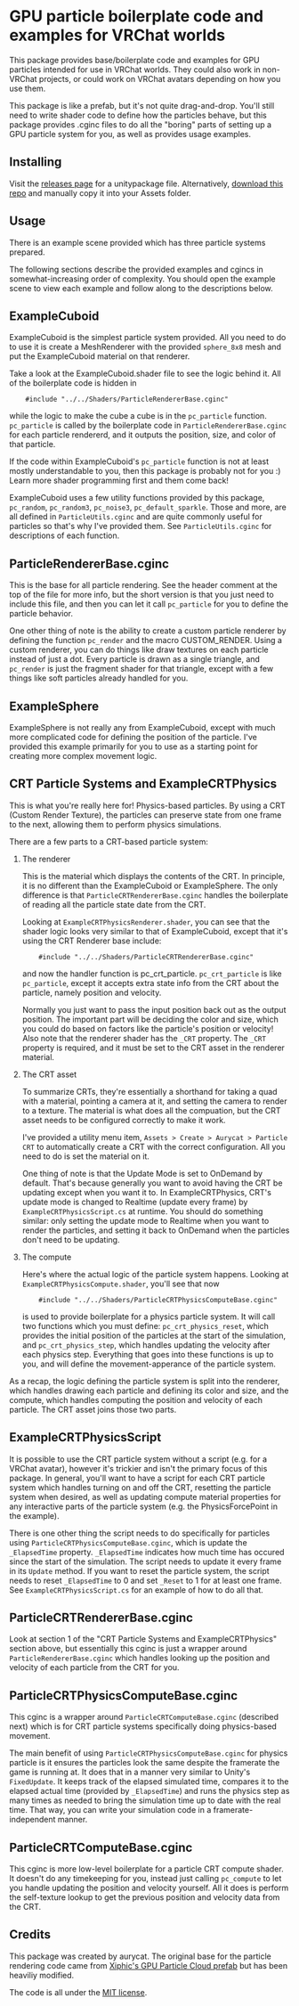 GPU particle boilerplate code and examples for VRChat worlds
============================================================

This package provides base/boilerplate code and examples for GPU particles
intended for use in VRChat worlds. They could also work in non-VRChat
projects, or could work on VRChat avatars depending on how you use them.

This package is like a prefab, but it's not quite drag-and-drop. You'll still
need to write shader code to define how the particles behave, but this package
provides .cginc files to do all the "boring" parts of setting up a GPU particle
system for you, as well as provides usage examples.

## Installing

Visit the [releases page](https://github.com/aurycat/GPUParticleBase/releases) for a unitypackage file. Alternatively, [download this repo](https://github.com/aurycat/GPUParticleBase/archive/refs/heads/main.zip) and manually copy it into your Assets folder.


## Usage

There is an example scene provided which has three particle systems prepared.

The following sections describe the provided examples and cgincs in
somewhat-increasing order of complexity. You should open the example scene
to view each example and follow along to the descriptions below.


## ExampleCuboid
 
ExampleCuboid is the simplest particle system provided. All you need to do to
use it is create a MeshRenderer with the provided `sphere_8x8` mesh and put the
ExampleCuboid material on that renderer.

Take a look at the ExampleCuboid.shader file to see the logic behind it. All
of the boilerplate code is hidden in
```
    #include "../../Shaders/ParticleRendererBase.cginc"
```
while the logic to make the cube a cube is in the `pc_particle` function.
`pc_particle` is called by the boilerplate code in `ParticleRendererBase.cginc`
for each particle rendererd, and it outputs the position, size, and color of
that particle.

If the code within ExampleCuboid's `pc_particle` function is not at least
mostly understandable to you, then this package is probably not for you :)
Learn more shader programming first and them come back!

ExampleCuboid uses a few utility functions provided by this package,
`pc_random`, `pc_random3`, `pc_noise3`, `pc_default_sparkle`. Those and more,
are all defined in `ParticleUtils.cginc` and are quite commonly useful for
particles so that's why I've provided them. See `ParticleUtils.cginc` for
descriptions of each function.


## ParticleRendererBase.cginc

This is the base for all particle rendering. See the header comment at the top
of the file for more info, but the short version is that you just need to
include this file, and then you can let it call `pc_particle` for you to define
the particle behavior.

One other thing of note is the ability to create a custom particle renderer by
defining the function `pc_render` and the macro CUSTOM_RENDER. Using a custom
renderer, you can do things like draw textures on each particle instead of just
a dot. Every particle is drawn as a single triangle, and `pc_render` is just the
fragment shader for that triangle, except with a few things like soft particles
already handled for you.


## ExampleSphere

ExampleSphere is not really any from ExampleCuboid, except with much more
complicated code for defining the position of the particle. I've provided this
example primarily for you to use as a starting point for creating more complex
movement logic.


## CRT Particle Systems and ExampleCRTPhysics

This is what you're really here for! Physics-based particles. By using a CRT
(Custom Render Texture), the particles can preserve state from one frame to the
next, allowing them to perform physics simulations.

There are a few parts to a CRT-based particle system:
1. The renderer

    This is the material which displays the contents of the CRT. In principle,
    it is no different than the ExampleCuboid or ExampleSphere. The only
    difference is that `ParticleCRTRendererBase.cginc` handles the boilerplate of
    reading all the particle state date from the CRT.
    
    Looking at `ExampleCRTPhysicsRenderer.shader`, you can see that the shader
    logic looks very similar to that of ExampleCuboid, except that it's using
    the CRT Renderer base include:
    ```
        #include "../../Shaders/ParticleCRTRendererBase.cginc"
    ```
    and now the handler function is pc_crt_particle. `pc_crt_particle` is like
    `pc_particle`, except it accepts extra state info from the CRT about the
    particle, namely position and velocity.

    Normally you just want to pass the input position back out as the output
    position. The important part will be deciding the color and size, which
    you could do based on factors like the particle's position or velocity!
    Also note that the renderer shader has the `_CRT` property. The `_CRT`
    property is required, and it must be set to the CRT asset in the renderer
    material.

2. The CRT asset

    To summarize CRTs, they're essentially a shorthand for taking a quad with a
    material, pointing a camera at it, and setting the camera to render to a
    texture. The material is what does all the compuation, but the CRT asset
    needs to be configured correctly to make it work.

    I've provided a utility menu item, `Assets > Create > Aurycat > Particle CRT`
    to automatically create a CRT with the correct configuration. All you need
    to do is set the material on it.

    One thing of note is that the Update Mode is set to OnDemand by default.
    That's because generally you want to avoid having the CRT be updating except
    when you want it to. In ExampleCRTPhysics, CRT's update mode is changed to
    Realtime (update every frame) by `ExampleCRTPhysicsScript.cs` at runtime.
    You should do something similar: only setting the update mode to Realtime
    when you want to render the particles, and setting it back to OnDemand
    when the particles don't need to be updating.

3. The compute

    Here's where the actual logic of the particle system happens. Looking at
    `ExampleCRTPhysicsCompute.shader`, you'll see that now
    ```
        #include "../../Shaders/ParticleCRTPhysicsComputeBase.cginc"
    ```
    is used to provide boilerplate for a physics particle system. It will call
    two functions which you must define: `pc_crt_physics_reset`, which provides
    the initial position of the particles at the start of the simulation, and
    `pc_crt_physics_step`, which handles updating the velocity after each physics
    step. Everything that goes into these functions is up to you, and will
    define the movement-apperance of the particle system.

As a recap, the logic defining the particle system is split into the renderer,
which handles drawing each particle and defining its color and size, and the
compute, which handles computing the position and velocity of each particle.
The CRT asset joins those two parts.


## ExampleCRTPhysicsScript

It is possible to use the CRT particle system without a script (e.g. for a
VRChat avatar), however it's trickier and isn't the primary focus of this
package. In general, you'll want to have a script for each CRT particle system
which handles turning on and off the CRT, resetting the particle system when
desired, as well as updating compute material properties for any interactive
parts of the particle system (e.g. the PhysicsForcePoint in the example).

There is one other thing the script needs to do specifically for particles
using `ParticleCRTPhysicsComputeBase.cginc`, which is update the `_ElapsedTime`
property. `_ElapsedTime` indicates how much time has occured since the start
of the simulation. The script needs to update it every frame in its `Update`
method. If you want to reset the particle system, the script needs to reset
`_ElapsedTime` to 0 and set `_Reset` to 1 for at least one frame. See
`ExampleCRTPhysicsScript.cs` for an example of how to do all that.


## ParticleCRTRendererBase.cginc

Look at section 1 of the "CRT Particle Systems and ExampleCRTPhysics" section
above, but essentially this cginc is just a wrapper around
`ParticleRendererBase.cginc` which handles looking up the position and velocity
of each particle from the CRT for you.


## ParticleCRTPhysicsComputeBase.cginc

This cginc is a wrapper around `ParticleCRTComputeBase.cginc` (described next)
which is for CRT particle systems specifically doing physics-based movement.

The main benefit of using `ParticleCRTPhysicsComputeBase.cginc` for physics
particle is it ensures the particles look the same despite the framerate the
game is running at. It does that in a manner very similar to Unity's
`FixedUpdate`. It keeps track of the elapsed simulated time, compares it to
the elapsed actual time (provided by `_ElapsedTime`) and runs the physics step
as many times as needed to bring the simulation time up to date with the
real time. That way, you can write your simulation code in a framerate-
independent manner.


## ParticleCRTComputeBase.cginc

This cginc is more low-level boilerplate for a particle CRT compute shader.
It doesn't do any timekeeping for you, instead just calling `pc_compute` to let
you handle updating the position and velocity yourself. All it does is perform
the self-texture lookup to get the previous position and velocity data from
the CRT.


## Credits

This package was created by aurycat. The original base for the particle
rendering code came from [Xiphic's GPU Particle Cloud prefab](https://ko-fi.com/s/62367571e0)
but has been heaviliy modified.

The code is all under the [MIT license](https://mit-license.org/).
